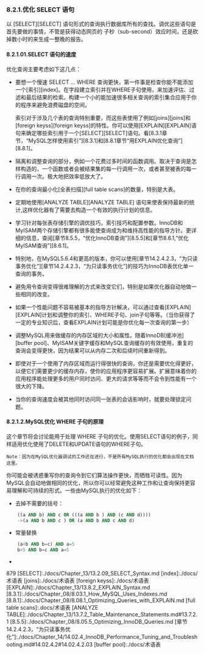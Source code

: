 ### 8.2.1.优化 SELECT 语句
以 [SELECT][SELECT] 语句形式的查询执行数据库所有的查找。调优这些语句是首先要做的事情，不管是获得动态网页的 子秒（sub-second）效应时间，还是砍掉数小时的来生成一整晚的报告。

#### 8.2.1.01.SELECT 语句的速度
优化查询主要考虑如下这几点：

* 要想一个慢速 SELECT ... WHERE 查询更快，第一件事是检查你能不能添加一个[索引][index]。在字段建立索引并在WHERE子句使用，来加速评估、过滤和最后结果的检索。构建一个小的能加速很多相关查询的索引集合应用于你的程序来避免浪费磁盘的空间。

	索引对于涉及几个表的查询特别重要，而这些表使用了例如[joins][joins]和[foreign keyss][foreign keyss]的特性。你可以使用[EXPLAIN][EXPLAIN]语句来确定哪些索引用于一个[SELECT][SELECT]语句。看[8.3.1章节，“MySQL怎样使用索引”][8.3.1]和[8.8.1章节“用EXPLAIN优化查询”][8.8.1]。

* 隔离和调整查询的部分，例如一个花费过多时间的函数调用。取决于查询是怎样构造的，一个函数或者会被结果集的每一行调用一次，或者甚至被表的每一行调用一次。极大地把效率低放大了。

* 在你的查询最小化[全表扫描][full table scans]的数量，特别是大表。

* 定期地使用[ANALYZE TABLE][ANALYZE TABLE]   语句来使表保持最新的统计,这样优化器有了需要去构造一个有效的执行计划的信息。

* 学习针对每张表存储引擎的调优技巧，索引技巧和配置参数。InnoDB和MyISAM两个存储引擎都有很多能使查询成为和维持高性能的指导方针。更详细的信息，查阅[章节8.5.5，“优化InnoDB查询”][8.5.5]和[章节8.6.1,“优化MyISAM查询”][8.6.1]。

* 特别地，在MySQL5.6.4和更高的版本，你可以使用[章节14.2.4.2.3，“为只读事务优化”][章节14.2.4.2.3，“为只读事务优化”]的技巧为InnoDB表优化单一查询的事务。

* 避免用令查询变得很难理解的方式来改变它们，特别是如果优化器自动地做一些相同的改变。

* 如果一个性能问题不容易被基本的指导方针解决，可以通过查看[EXPLAIN][EXPLAIN]计划和调整你的索引、WHERE子句、join子句等等。（当你获得了一定的专业知识后，查看EXPLAIN计划可能是你优化每一次查询的第一步）

* 调整MySQL用来做缓存的内存区域的大小和属性。随着InnoDB[缓冲池][buffer pool]、MyISAM关键字缓存和MySQL查询缓存的有效使用，重复的查询会变得更快，因为结果可以从内存二次和后续时间重新得到。

* 即使对于一个使用了内存区域而运行得很快的查询，你还是需要优化得更好，以便它们需要更少的缓存内存，使你的应用程序更容易扩展。扩展意味着你的应用程序能处理更多的用户同时访问、更大的请求等等而不会令到性能有一个很大的下降。

* 当你的查询速度会被其他同时访问同一张表的会话影响时，就要处理锁定问题。

#### 8.2.1.2.MySQL优化 WHERE 子句的原理

这个章节将会讨论能用于处理 WHERE 子句的优化。使用SELECT语句的例子，同样适用优化使用了DELETE和UPDATE语句的WHERE子句。 

	Note：因为在MySQL优化器调试的工作还在进行，不是所有MySQL执行的优化都会出现在文档这里。

你可能会被诱惑重写你的查询令到它们算法操作更快，而牺牲可读性。因为MySQL会自动地做相同的优化，所以你可以经常避免这种工作和让查询保持更容易理解和可持续的形式。一些由MySQL执行的优化如下：

* 去掉不需要的括号：

```sql
	((a AND b) AND c OR (((a AND b ) AND (c AND d))))
    ->(a AND b AND c ) OR (a AND b AND c AND d)
```

* 常量替换

```sql
	(a<b AND b=c) AND a=5
    b>5 AND b=c AND a=5 
```

* 

879
[SELECT]:./docs/Chapter_13/13.2.09_SELECT_Syntax.md
[index]:./docs/术语表
[joins]:./docs/术语表
[foreign keyss]:./docs/术语表
[EXPLAIN]:./docs/Chapter_13/13.8.2_EXPLAIN_Syntax.md
[8.3.1]:./docs/Chapter_08/8.03.1_How_MySQL_Uses_Indexes.md
[8.8.1]:./docs/Chapter_08/8.08.1_Optimizing_Queries_with_EXPLAIN.md
[full table scans]:.docs/术语表
[ANALYZE TABLE]:./docs/Chapter_13/13.7.2_Table_Maintenance_Statements.md#13.7.2.1
[8.5.5]:./docs/Chapter_08/8.05.5_Optimizing_InnoDB_Queries.md
[章节14.2.4.2.3，“为只读事务优化”]:./docs/Chapter_14/14.02.4_InnoDB_Performance_Tuning_and_Troubleshooting.md#14.02.4.2#14.02.4.2.03
[buffer pool]:./docs/术语表